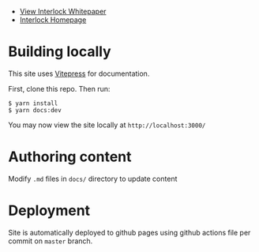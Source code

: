 - [View Interlock Whitepaper](https://docs.interlock.network/token/whitepaper.html)
- [Interlock Homepage](https://interlock.network)

# Building locally

This site uses [Vitepress](https://vitepress.vuejs.org/) for documentation.

First, clone this repo. Then run:
```
$ yarn install
$ yarn docs:dev
```

You may now view the site locally at `http://localhost:3000/`

# Authoring content

Modify `.md` files in `docs/` directory to update content

# Deployment

Site is automatically deployed to github pages using github actions file per commit on `master` branch.